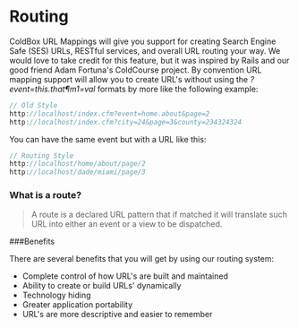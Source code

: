 # Routing

ColdBox URL Mappings will give you support for creating Search Engine Safe (SES) URLs, RESTful services, and overall URL routing your way. We would love to take credit for this feature, but it was inspired by Rails and our good friend Adam Fortuna's ColdCourse project. By convention URL mapping support will allow you to create URL's without using the *?event=this.that¶m1=val* formats by more like the following example:

```js
// Old Style
http://localhost/index.cfm?event=home.about&page=2
http://localhost/index.cfm?city=24&page=3&county=234324324
```

You can have the same event but with a URL like this:

```js
// Routing Style
http://localhost/home/about/page/2
http://localhost/dade/miami/page/3
```

### What is a route?
> A route is a declared URL pattern that if matched it will translate such URL into either an event or a view to be dispatched. 

###Benefits

There are several benefits that you will get by using our routing system:

* Complete control of how URL's are built and maintained
* Ability to create or build URLs' dynamically
* Technology hiding
* Greater application portability
* URL's are more descriptive and easier to remember


